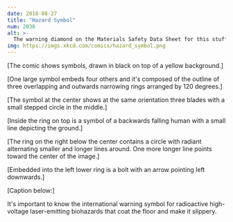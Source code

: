 ```yaml
---
date: 2018-08-27
title: "Hazard Symbol"
num: 2038
alt: >-
  The warning diamond on the Materials Safety Data Sheet for this stuff just has the "😰" emoji in all four fields.
img: https://imgs.xkcd.com/comics/hazard_symbol.png
---
```

[The comic shows symbols, drawn in black on top of a yellow background.]

[One large symbol embeds four others and it's composed of the outline of three overlapping and outwards narrowing rings arranged by 120 degrees.]

[The symbol at the center shows at the same orientation three blades with a small stepped circle in the middle.]

[Inside the ring on top is a symbol of a backwards falling human with a small line depicting the ground.]

[The ring on the right below the center contains a circle with radiant alternating smaller and longer lines around. One more longer line points toward the center of the image.]

[Embedded into the left lower ring is a bolt with an arrow pointing left downwards.]

[Caption below:]

It's important to know the international warning symbol for radioactive high-voltage laser-emitting biohazards that coat the floor and make it slippery.